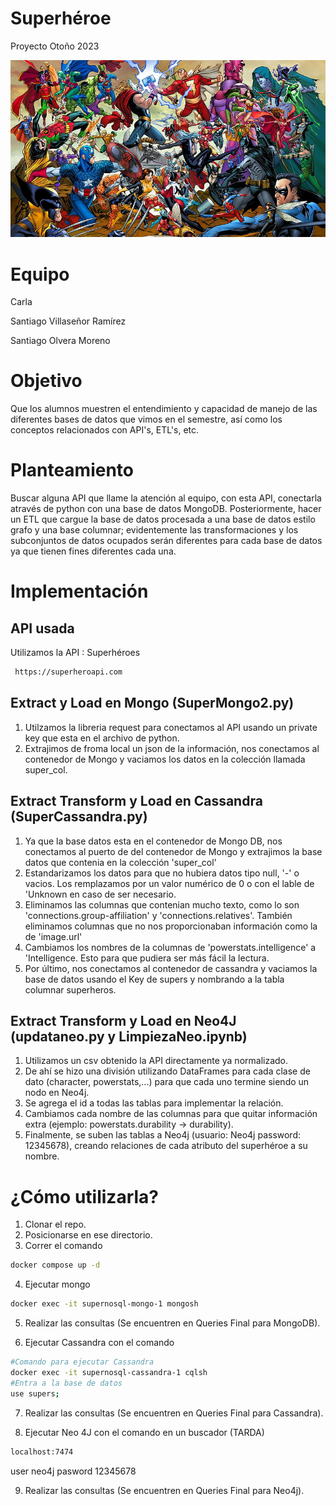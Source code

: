 # Superhéroe
Proyecto Otoño 2023

![Superhéroe](super.jpg)

# Equipo 

Carla

Santiago Villaseñor Ramírez

Santiago Olvera Moreno

# Objetivo

Que los alumnos muestren el entendimiento y capacidad de manejo de las diferentes bases de datos que vimos en el semestre, así como los conceptos relacionados con API's, ETL's, etc.

# Planteamiento

Buscar alguna API que llame la atención al equipo, con esta API, conectarla através de python con una base de datos MongoDB. Posteriormente, hacer un ETL que cargue la base de datos procesada  a una base de datos estilo grafo y una base columnar; evidentemente las transformaciones y los subconjuntos de datos ocupados serán diferentes para cada base de datos ya que tienen fines diferentes cada una.

# Implementación

## API usada

Utilizamos la API : Superhéroes
 ```bash
  https://superheroapi.com
 ```
## Extract y Load en Mongo (SuperMongo2.py)
1. Utilzamos la libreria request para conectamos al API usando un private key que esta en el archivo de python.
2. Extrajimos de froma local un json de la información, nos conectamos al contenedor de Mongo y vaciamos los datos en la colección llamada super_col.

## Extract Transform y Load en Cassandra (SuperCassandra.py)
1. Ya que la base datos esta en el contenedor de Mongo DB, nos conectamos al puerto de del contenedor de Mongo y extrajimos la base datos que contenia en la colección 'super_col'
2. Estandarizamos los datos para que no hubiera datos tipo null, '-' o vacios. Los remplazamos por un valor numérico de 0 o con el lable de 'Unknown en caso de ser necesario.
3. Eliminamos las columnas que contenian mucho texto, como lo son 'connections.group-affiliation' y 'connections.relatives'. También eliminamos columnas que no nos proporcionaban información como la de 'image.url'
4. Cambiamos los nombres de la columnas de 'powerstats.intelligence' a 'Intelligence. Esto para que pudiera ser más fácil la lectura.
5. Por último, nos conectamos al contenedor de cassandra y vaciamos la base de datos usando el Key de supers y nombrando a la tabla columnar superheros.

## Extract Transform y Load en Neo4J (updataneo.py y LimpiezaNeo.ipynb)
1. Utilizamos un csv obtenido la API directamente ya normalizado.
2. De ahí se hizo una división utilizando DataFrames para cada clase de dato (character, powerstats,...) para que cada uno termine siendo un nodo en Neo4j.
3. Se agrega el id a todas las tablas para implementar la relación.
4. Cambiamos cada nombre de las columnas para que quitar información extra (ejemplo: powerstats.durability -> durability).
5. Finalmente, se suben las tablas a Neo4j (usuario: Neo4j password: 12345678), creando relaciones de cada atributo del superhéroe a su nombre.
  

# ¿Cómo utilizarla?
1. Clonar el repo.
2. Posicionarse en ese directorio.
3. Correr el comando
  ```bash
  docker compose up -d
  ```
4. Ejecutar mongo
  ```bash
  docker exec -it supernosql-mongo-1 mongosh
  ```
   
5. Realizar las consultas (Se encuentren en Queries Final para MongoDB).

6. Ejecutar Cassandra con el comando
  ```bash
  #Comando para ejecutar Cassandra
  docker exec -it supernosql-cassandra-1 cqlsh
  #Entra a la base de datos
  use supers;
  ```
7. Realizar las consultas (Se encuentren en Queries Final para Cassandra).

8. Ejecutar Neo 4J con el comando en un buscador (TARDA)
  ```bash
localhost:7474  
  ```
user neo4j
pasword 12345678

9. Realizar las consultas (Se encuentren en Queries Final para Neo4j).
   
 

